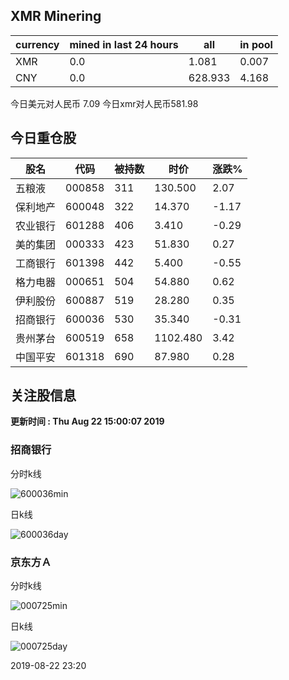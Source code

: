 ## XMR Minering

|currency|mined in last 24 hours|all|in pool|
|---|---|---|---|
|XMR|0.0|1.081|0.007|
|CNY|0.0|628.933|4.168|

今日美元对人民币 7.09	今日xmr对人民币581.98


## 今日重仓股 

|股名|代码|被持数|时价|涨跌%|
|---|---|---|---|---|
|五粮液|000858|311|130.500|2.07|
|保利地产|600048|322|14.370|-1.17|
|农业银行|601288|406|3.410|-0.29|
|美的集团|000333|423|51.830|0.27|
|工商银行|601398|442|5.400|-0.55|
|格力电器|000651|504|54.880|0.62|
|伊利股份|600887|519|28.280|0.35|
|招商银行|600036|530|35.340|-0.31|
|贵州茅台|600519|658|1102.480|3.42|
|中国平安|601318|690|87.980|0.28|

## 关注股信息
**更新时间 : Thu Aug 22 15:00:07 2019**
### 招商银行 
分时k线

![600036min](http://image.sinajs.cn/newchart/min/n/sh600036.gif)

日k线

![600036day](http://image.sinajs.cn/newchart/daily/n/sh600036.gif)

### 京东方Ａ 
分时k线

![000725min](http://image.sinajs.cn/newchart/min/n/sz000725.gif)

日k线

![000725day](http://image.sinajs.cn/newchart/daily/n/sz000725.gif)

2019-08-22 23:20